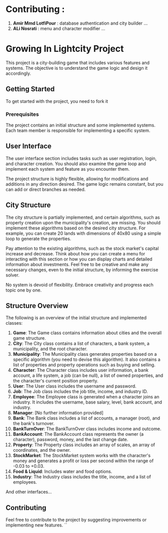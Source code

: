 # Contributing :

1. **Amir Mmd LotfiPour** :  database authentication and city builder ...
2. **ALi Nosrati** : menu and character modifier ...

# Growing In Lightcity Project

This project is a city-building game that includes various features and systems. The objective is to understand the game
logic and design it accordingly.

## Getting Started

To get started with the project, you need to fork it

### Prerequisites

The project contains an initial structure and some implemented systems. Each team member is responsible for implementing
a specific system.

## User Interface

The user interface section includes tasks such as user registration, login, and character creation. You should also
examine the game loop and implement each system and feature as you encounter them.

The project structure is highly flexible, allowing for modifications and additions in any direction desired. The game
logic remains constant, but you can add or direct branches as needed.

## City Structure

The city structure is partially implemented, and certain algorithms, such as property creation upon the municipality's
creation, are missing. You should implement these algorithms based on the desired city structure. For example, you can
create 20 lands with dimensions of 40x80 using a simple loop to generate the properties.

Pay attention to the existing algorithms, such as the stock market's capital increase and decrease. Think about how you
can create a menu for interacting with this section or how you can display charts and detailed information about
investments. Feel free to be creative and make any necessary changes, even to the initial structure, by informing the
exercise solver.

No system is devoid of flexibility. Embrace creativity and progress each topic one by one.

## Structure Overview

The following is an overview of the initial structure and implemented classes:

1. **Game**: The Game class contains information about cities and the overall game structure.
2. **City**: The City class contains a list of characters, a bank system, a municipality, and the root character.
3. **Municipality**: The Municipality class generates properties based on a specific algorithm (you need to devise this
   algorithm). It also contains a list of properties and property operations such as buying and selling.
4. **Character**: The Character class includes user information, a bank account, a life system, a job (can be null), a
   list of owned properties, and the character's current position property.
5. **User**: The User class includes the username and password.
6. **Job**: The Job class includes the job title, income, and industry ID.
7. **Employee**: The Employee class is generated when a character joins an industry. It includes the username, base
   salary, level, bank account, and industry.
8. **Manager**: [No further information provided]
9. **Bank**: The Bank class includes a list of accounts, a manager (root), and the bank's turnover.
10. **BankTurnOver**: The BankTurnOver class includes income and outcome.
11. **BankAccount**: The BankAccount class represents the owner (a character), password, money, and the last change
    date.
12. **Property**: The Property class includes an array of scales, an array of coordinates, and the owner.
13. **StockMarket**: The StockMarket system works with the character's money and generates a profit or loss per second
    within the range of -0.03 to +0.03.
14. **Food & Liquid**: Includes water and food options.
15. **Industry**: The Industry class includes the title, income, and a list of employees.

And other interfaces...

## Contributing

Feel free to contribute to the project by suggesting improvements or implementing new features.
``
